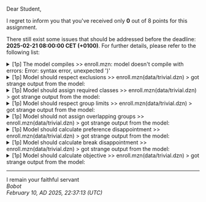Dear Student,

I regret to inform you that you've received only **0** out of 8 points for this assignment.

There still exist some issues that should be addressed before the deadline: **2025-02-21 08:00:00 CET (+0100)**. For further details, please refer to the following list:

<details><summary>[1p] The model compiles &gt;&gt; enroll.mzn: model doesn&#x27;t compile with errors: Error: syntax error, unexpected &#x27;)&#x27;</summary></details>
<details><summary>[1p] Model should respect exclusions &gt;&gt; enroll.mzn(data/trivial.dzn) &gt; got strange output from the model:</summary>/tmp/tmpmi94n2j4/student/enroll.mzn:83.62:<br>&nbsp;&nbsp;&nbsp;&nbsp;if&nbsp;g&nbsp;!=&nbsp;exclusion&nbsp;then&nbsp;abs(student_prefers[s,&nbsp;g])&nbsp;else&nbsp;0&nbsp;)<br>&nbsp;&nbsp;&nbsp;&nbsp;&nbsp;&nbsp;&nbsp;&nbsp;&nbsp;&nbsp;&nbsp;&nbsp;&nbsp;&nbsp;&nbsp;&nbsp;&nbsp;&nbsp;&nbsp;&nbsp;&nbsp;&nbsp;&nbsp;&nbsp;&nbsp;&nbsp;&nbsp;&nbsp;&nbsp;&nbsp;&nbsp;&nbsp;&nbsp;&nbsp;&nbsp;&nbsp;&nbsp;&nbsp;&nbsp;&nbsp;&nbsp;&nbsp;&nbsp;&nbsp;&nbsp;&nbsp;&nbsp;&nbsp;&nbsp;&nbsp;&nbsp;&nbsp;&nbsp;&nbsp;&nbsp;&nbsp;&nbsp;&nbsp;&nbsp;&nbsp;&nbsp;^<br>Error:&nbsp;syntax&nbsp;error,&nbsp;unexpected&nbsp;')'</details>
<details><summary>[1p] Model should assign required classes &gt;&gt; enroll.mzn(data/trivial.dzn) &gt; got strange output from the model:</summary>/tmp/tmpcf5xureq/student/enroll.mzn:83.62:<br>&nbsp;&nbsp;&nbsp;&nbsp;if&nbsp;g&nbsp;!=&nbsp;exclusion&nbsp;then&nbsp;abs(student_prefers[s,&nbsp;g])&nbsp;else&nbsp;0&nbsp;)<br>&nbsp;&nbsp;&nbsp;&nbsp;&nbsp;&nbsp;&nbsp;&nbsp;&nbsp;&nbsp;&nbsp;&nbsp;&nbsp;&nbsp;&nbsp;&nbsp;&nbsp;&nbsp;&nbsp;&nbsp;&nbsp;&nbsp;&nbsp;&nbsp;&nbsp;&nbsp;&nbsp;&nbsp;&nbsp;&nbsp;&nbsp;&nbsp;&nbsp;&nbsp;&nbsp;&nbsp;&nbsp;&nbsp;&nbsp;&nbsp;&nbsp;&nbsp;&nbsp;&nbsp;&nbsp;&nbsp;&nbsp;&nbsp;&nbsp;&nbsp;&nbsp;&nbsp;&nbsp;&nbsp;&nbsp;&nbsp;&nbsp;&nbsp;&nbsp;&nbsp;&nbsp;^<br>Error:&nbsp;syntax&nbsp;error,&nbsp;unexpected&nbsp;')'</details>
<details><summary>[1p] Model should respect group limits &gt;&gt; enroll.mzn(data/trivial.dzn) &gt; got strange output from the model:</summary>/tmp/tmpxtc8xipb/student/enroll.mzn:83.62:<br>&nbsp;&nbsp;&nbsp;&nbsp;if&nbsp;g&nbsp;!=&nbsp;exclusion&nbsp;then&nbsp;abs(student_prefers[s,&nbsp;g])&nbsp;else&nbsp;0&nbsp;)<br>&nbsp;&nbsp;&nbsp;&nbsp;&nbsp;&nbsp;&nbsp;&nbsp;&nbsp;&nbsp;&nbsp;&nbsp;&nbsp;&nbsp;&nbsp;&nbsp;&nbsp;&nbsp;&nbsp;&nbsp;&nbsp;&nbsp;&nbsp;&nbsp;&nbsp;&nbsp;&nbsp;&nbsp;&nbsp;&nbsp;&nbsp;&nbsp;&nbsp;&nbsp;&nbsp;&nbsp;&nbsp;&nbsp;&nbsp;&nbsp;&nbsp;&nbsp;&nbsp;&nbsp;&nbsp;&nbsp;&nbsp;&nbsp;&nbsp;&nbsp;&nbsp;&nbsp;&nbsp;&nbsp;&nbsp;&nbsp;&nbsp;&nbsp;&nbsp;&nbsp;&nbsp;^<br>Error:&nbsp;syntax&nbsp;error,&nbsp;unexpected&nbsp;')'</details>
<details><summary>[1p] Model should not assign overlapping groups &gt;&gt; enroll.mzn(data/trivial.dzn) &gt; got strange output from the model:</summary>/tmp/tmpuyo8yvez/student/enroll.mzn:83.62:<br>&nbsp;&nbsp;&nbsp;&nbsp;if&nbsp;g&nbsp;!=&nbsp;exclusion&nbsp;then&nbsp;abs(student_prefers[s,&nbsp;g])&nbsp;else&nbsp;0&nbsp;)<br>&nbsp;&nbsp;&nbsp;&nbsp;&nbsp;&nbsp;&nbsp;&nbsp;&nbsp;&nbsp;&nbsp;&nbsp;&nbsp;&nbsp;&nbsp;&nbsp;&nbsp;&nbsp;&nbsp;&nbsp;&nbsp;&nbsp;&nbsp;&nbsp;&nbsp;&nbsp;&nbsp;&nbsp;&nbsp;&nbsp;&nbsp;&nbsp;&nbsp;&nbsp;&nbsp;&nbsp;&nbsp;&nbsp;&nbsp;&nbsp;&nbsp;&nbsp;&nbsp;&nbsp;&nbsp;&nbsp;&nbsp;&nbsp;&nbsp;&nbsp;&nbsp;&nbsp;&nbsp;&nbsp;&nbsp;&nbsp;&nbsp;&nbsp;&nbsp;&nbsp;&nbsp;^<br>Error:&nbsp;syntax&nbsp;error,&nbsp;unexpected&nbsp;')'</details>
<details><summary>[1p] Model should calculate preference disappointment &gt;&gt; enroll.mzn(data/trivial.dzn) &gt; got strange output from the model:</summary>/tmp/tmp2s9z967v/student/enroll.mzn:83.62:<br>&nbsp;&nbsp;&nbsp;&nbsp;if&nbsp;g&nbsp;!=&nbsp;exclusion&nbsp;then&nbsp;abs(student_prefers[s,&nbsp;g])&nbsp;else&nbsp;0&nbsp;)<br>&nbsp;&nbsp;&nbsp;&nbsp;&nbsp;&nbsp;&nbsp;&nbsp;&nbsp;&nbsp;&nbsp;&nbsp;&nbsp;&nbsp;&nbsp;&nbsp;&nbsp;&nbsp;&nbsp;&nbsp;&nbsp;&nbsp;&nbsp;&nbsp;&nbsp;&nbsp;&nbsp;&nbsp;&nbsp;&nbsp;&nbsp;&nbsp;&nbsp;&nbsp;&nbsp;&nbsp;&nbsp;&nbsp;&nbsp;&nbsp;&nbsp;&nbsp;&nbsp;&nbsp;&nbsp;&nbsp;&nbsp;&nbsp;&nbsp;&nbsp;&nbsp;&nbsp;&nbsp;&nbsp;&nbsp;&nbsp;&nbsp;&nbsp;&nbsp;&nbsp;&nbsp;^<br>Error:&nbsp;syntax&nbsp;error,&nbsp;unexpected&nbsp;')'</details>
<details><summary>[1p] Model should calculate break disappointment &gt;&gt; enroll.mzn(data/trivial.dzn) &gt; got strange output from the model:</summary>/tmp/tmpveuaidx6/student/enroll.mzn:83.62:<br>&nbsp;&nbsp;&nbsp;&nbsp;if&nbsp;g&nbsp;!=&nbsp;exclusion&nbsp;then&nbsp;abs(student_prefers[s,&nbsp;g])&nbsp;else&nbsp;0&nbsp;)<br>&nbsp;&nbsp;&nbsp;&nbsp;&nbsp;&nbsp;&nbsp;&nbsp;&nbsp;&nbsp;&nbsp;&nbsp;&nbsp;&nbsp;&nbsp;&nbsp;&nbsp;&nbsp;&nbsp;&nbsp;&nbsp;&nbsp;&nbsp;&nbsp;&nbsp;&nbsp;&nbsp;&nbsp;&nbsp;&nbsp;&nbsp;&nbsp;&nbsp;&nbsp;&nbsp;&nbsp;&nbsp;&nbsp;&nbsp;&nbsp;&nbsp;&nbsp;&nbsp;&nbsp;&nbsp;&nbsp;&nbsp;&nbsp;&nbsp;&nbsp;&nbsp;&nbsp;&nbsp;&nbsp;&nbsp;&nbsp;&nbsp;&nbsp;&nbsp;&nbsp;&nbsp;^<br>Error:&nbsp;syntax&nbsp;error,&nbsp;unexpected&nbsp;')'</details>
<details><summary>[1p] Model should calculate objective &gt;&gt; enroll.mzn(data/trivial.dzn) &gt; got strange output from the model:</summary>/tmp/tmpk2ncjq41/student/enroll.mzn:83.62:<br>&nbsp;&nbsp;&nbsp;&nbsp;if&nbsp;g&nbsp;!=&nbsp;exclusion&nbsp;then&nbsp;abs(student_prefers[s,&nbsp;g])&nbsp;else&nbsp;0&nbsp;)<br>&nbsp;&nbsp;&nbsp;&nbsp;&nbsp;&nbsp;&nbsp;&nbsp;&nbsp;&nbsp;&nbsp;&nbsp;&nbsp;&nbsp;&nbsp;&nbsp;&nbsp;&nbsp;&nbsp;&nbsp;&nbsp;&nbsp;&nbsp;&nbsp;&nbsp;&nbsp;&nbsp;&nbsp;&nbsp;&nbsp;&nbsp;&nbsp;&nbsp;&nbsp;&nbsp;&nbsp;&nbsp;&nbsp;&nbsp;&nbsp;&nbsp;&nbsp;&nbsp;&nbsp;&nbsp;&nbsp;&nbsp;&nbsp;&nbsp;&nbsp;&nbsp;&nbsp;&nbsp;&nbsp;&nbsp;&nbsp;&nbsp;&nbsp;&nbsp;&nbsp;&nbsp;^<br>Error:&nbsp;syntax&nbsp;error,&nbsp;unexpected&nbsp;')'</details>

-----------
I remain your faithful servant\
_Bobot_\
_February 10, AD 2025, 22:37:13 (UTC)_